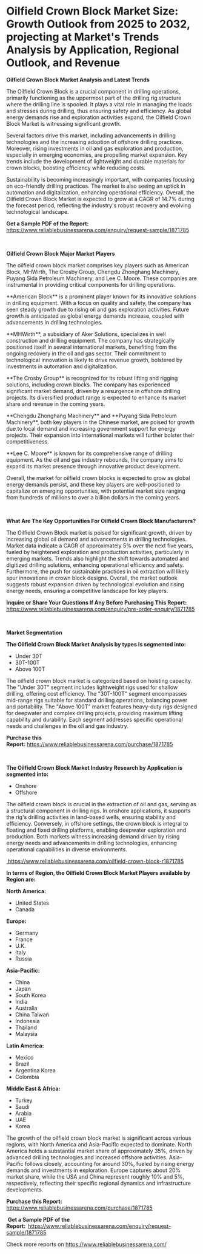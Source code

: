 <p><h1>Oilfield Crown Block Market Size: Growth Outlook from 2025 to 2032, projecting at Market's Trends Analysis by Application, Regional Outlook, and Revenue</h1></p><p><strong>Oilfield Crown Block Market Analysis and Latest Trends</strong></p>
<p><p>The Oilfield Crown Block is a crucial component in drilling operations, primarily functioning as the uppermost part of the drilling rig structure where the drilling line is spooled. It plays a vital role in managing the loads and stresses during drilling, thus ensuring safety and efficiency. As global energy demands rise and exploration activities expand, the Oilfield Crown Block Market is witnessing significant growth.</p><p>Several factors drive this market, including advancements in drilling technologies and the increasing adoption of offshore drilling practices. Moreover, rising investments in oil and gas exploration and production, especially in emerging economies, are propelling market expansion. Key trends include the development of lightweight and durable materials for crown blocks, boosting efficiency while reducing costs.</p><p>Sustainability is becoming increasingly important, with companies focusing on eco-friendly drilling practices. The market is also seeing an uptick in automation and digitalization, enhancing operational efficiency. Overall, the Oilfield Crown Block Market is expected to grow at a CAGR of 14.7% during the forecast period, reflecting the industry's robust recovery and evolving technological landscape.</p></p>
<p><strong>Get a Sample PDF of the Report:&nbsp;</strong> <a href="https://www.reliablebusinessarena.com/enquiry/request-sample/1871785?utm_campaign=2793&utm_medium=2&utm_source=Github&utm_content=ia&utm_term=08042025&utm_id=oilfield-crown-block">https://www.reliablebusinessarena.com/enquiry/request-sample/1871785</a></p>
<p>&nbsp;</p>
<p><strong>Oilfield Crown Block Major Market Players</strong></p>
<p><p>The oilfield crown block market comprises key players such as American Block, MHWirth, The Crosby Group, Chengdu Zhonghang Machinery, Puyang Sida Petroleum Machinery, and Lee C. Moore. These companies are instrumental in providing critical components for drilling operations.</p><p>**American Block** is a prominent player known for its innovative solutions in drilling equipment. With a focus on quality and safety, the company has seen steady growth due to rising oil and gas exploration activities. Future growth is anticipated as global energy demands increase, coupled with advancements in drilling technologies.</p><p>**MHWirth**, a subsidiary of Aker Solutions, specializes in well construction and drilling equipment. The company has strategically positioned itself in several international markets, benefiting from the ongoing recovery in the oil and gas sector. Their commitment to technological innovation is likely to drive revenue growth, bolstered by investments in automation and digitalization.</p><p>**The Crosby Group** is recognized for its robust lifting and rigging solutions, including crown blocks. The company has experienced significant market demand, driven by a resurgence in offshore drilling projects. Its diversified product range is expected to enhance its market share and revenue in the coming years.</p><p>**Chengdu Zhonghang Machinery** and **Puyang Sida Petroleum Machinery**, both key players in the Chinese market, are poised for growth due to local demand and increasing government support for energy projects. Their expansion into international markets will further bolster their competitiveness.</p><p>**Lee C. Moore** is known for its comprehensive range of drilling equipment. As the oil and gas industry rebounds, the company aims to expand its market presence through innovative product development.</p><p>Overall, the market for oilfield crown blocks is expected to grow as global energy demands persist, and these key players are well-positioned to capitalize on emerging opportunities, with potential market size ranging from hundreds of millions to over a billion dollars in the coming years.</p></p>
<p>&nbsp;</p>
<p><strong>What Are The Key Opportunities For Oilfield Crown Block Manufacturers?</strong></p>
<p><p>The Oilfield Crown Block market is poised for significant growth, driven by increasing global oil demand and advancements in drilling technologies. Market data indicate a CAGR of approximately 5% over the next five years, fueled by heightened exploration and production activities, particularly in emerging markets. Trends also highlight the shift towards automated and digitized drilling solutions, enhancing operational efficiency and safety. Furthermore, the push for sustainable practices in oil extraction will likely spur innovations in crown block designs. Overall, the market outlook suggests robust expansion driven by technological evolution and rising energy needs, ensuring a competitive landscape for key players.</p></p>
<p><strong>Inquire or Share Your Questions If Any Before Purchasing This Report:</strong> <a href="https://www.reliablebusinessarena.com/enquiry/pre-order-enquiry/1871785?utm_campaign=2793&utm_medium=2&utm_source=Github&utm_content=ia&utm_term=08042025&utm_id=oilfield-crown-block">https://www.reliablebusinessarena.com/enquiry/pre-order-enquiry/1871785</a></p>
<p>&nbsp;</p>
<p><strong>Market Segmentation</strong></p>
<p><strong>The Oilfield Crown Block Market Analysis by types is segmented into:</strong></p>
<p><ul><li>Under 30T</li><li>30T-100T</li><li>Above 100T</li></ul></p>
<p><p>The oilfield crown block market is categorized based on hoisting capacity. The "Under 30T" segment includes lightweight rigs used for shallow drilling, offering cost efficiency. The "30T-100T" segment encompasses mid-range rigs suitable for standard drilling operations, balancing power and portability. The "Above 100T" market features heavy-duty rigs designed for deepwater and complex drilling projects, providing maximum lifting capability and durability. Each segment addresses specific operational needs and challenges in the oil and gas industry.</p></p>
<p><strong>Purchase this Report:&nbsp;</strong><a href="https://www.reliablebusinessarena.com/purchase/1871785?utm_campaign=2793&utm_medium=2&utm_source=Github&utm_content=ia&utm_term=08042025&utm_id=oilfield-crown-block">https://www.reliablebusinessarena.com/purchase/1871785</a></p>
<p>&nbsp;</p>
<p><strong>The Oilfield Crown Block Market Industry Research by Application is segmented into:</strong></p>
<p><ul><li>Onshore</li><li>Offshore</li></ul></p>
<p><p>The oilfield crown block is crucial in the extraction of oil and gas, serving as a structural component in drilling rigs. In onshore applications, it supports the rig's drilling activities in land-based wells, ensuring stability and efficiency. Conversely, in offshore settings, the crown block is integral to floating and fixed drilling platforms, enabling deepwater exploration and production. Both markets witness increasing demand driven by rising energy needs and advancements in drilling technologies, enhancing operational capabilities in diverse environments.</p></p>
<p><a href="https://www.reliablebusinessarena.com/oilfield-crown-block-r1871785?utm_campaign=2793&utm_medium=2&utm_source=Github&utm_content=ia&utm_term=08042025&utm_id=oilfield-crown-block">&nbsp;https://www.reliablebusinessarena.com/oilfield-crown-block-r1871785</a></p>
<p><strong>In terms of Region, the Oilfield Crown Block Market Players available by Region are:</strong></p>
<p>
    <p> <strong> North America: </strong>
        <ul>
            <li>United States</li>
            <li>Canada</li>
        </ul>
        </p> 
    <p> <strong> Europe: </strong>
        <ul>
            <li>Germany</li>
            <li>France</li>
            <li>U.K.</li>
            <li>Italy</li>
            <li>Russia</li>
        </ul>
        </p> 
    <p> <strong> Asia-Pacific: </strong>
        <ul>
            <li>China</li>
            <li>Japan</li>
            <li>South Korea</li>
            <li>India</li>
            <li>Australia</li>
            <li>China Taiwan</li>
            <li>Indonesia</li>
            <li>Thailand</li>
            <li>Malaysia</li>
        </ul>
        </p> 
    <p> <strong> Latin America: </strong>
        <ul>
            <li>Mexico</li>
            <li>Brazil</li>
            <li>Argentina Korea</li>
            <li>Colombia</li>
        </ul>
        </p> 
    <p> <strong> Middle East & Africa: </strong>
        <ul>
            <li>Turkey</li>
            <li>Saudi</li>
            <li>Arabia</li>
            <li>UAE</li>
            <li>Korea</li>
        </ul>
    </p>
    </p>
<p><p>The growth of the oilfield crown block market is significant across various regions, with North America and Asia-Pacific expected to dominate. North America holds a substantial market share of approximately 35%, driven by advanced drilling technologies and increased offshore activities. Asia-Pacific follows closely, accounting for around 30%, fueled by rising energy demands and investments in exploration. Europe captures about 20% market share, while the USA and China represent roughly 10% and 5%, respectively, reflecting their specific regional dynamics and infrastructure developments.</p></p>
<p><strong>Purchase this Report: </strong><a href="https://www.reliablebusinessarena.com/purchase/1871785?utm_campaign=2793&utm_medium=2&utm_source=Github&utm_content=ia&utm_term=08042025&utm_id=oilfield-crown-block">https://www.reliablebusinessarena.com/purchase/1871785</a></p>
<p>&nbsp;<strong>Get a Sample PDF of the Report:&nbsp;&nbsp;</strong><a href="https://www.reliablebusinessarena.com/enquiry/request-sample/1871785?utm_campaign=2793&utm_medium=2&utm_source=Github&utm_content=ia&utm_term=08042025&utm_id=oilfield-crown-block">https://www.reliablebusinessarena.com/enquiry/request-sample/1871785</a></p>
<p><strong></strong></p>
<p>Check more reports on <a href="https://www.reliablebusinessarena.com/?utm_campaign=2793&utm_medium=2&utm_source=Github&utm_content=ia&utm_term=08042025&utm_id=oilfield-crown-block">https://www.reliablebusinessarena.com/</a></p>